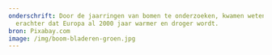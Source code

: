 ```yaml
---
onderschrift: Door de jaarringen van bomen te onderzoeken, kwamen wetenschappers
  erachter dat Europa al 2000 jaar warmer en droger wordt.
bron: Pixabay.com
image: /img/boom-bladeren-groen.jpg
---
```

